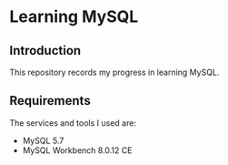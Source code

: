 # Learning MySQL

## Introduction

This repository records my progress in learning MySQL.

## Requirements

The services and tools I used are:

* MySQL 5.7
* MySQL Workbench 8.0.12 CE
